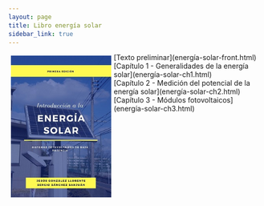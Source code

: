 ```yaml
---
layout: page
title: Libro energía solar
sidebar_link: true
---
```




<img src="CaratulaLibroEsmall.jpg" alt="title" align="left" style="padding:5px" width="200px">
[Texto preliminar](energía-solar-front.html)<br>
[Capítulo 1 - Generalidades de la energía solar](energía-solar-ch1.html)<br>
[Capítulo 2 - Medición del potencial de la energía solar](energía-solar-ch2.html)<br>
[Capítulo 3 - Módulos fotovoltaicos](energía-solar-ch3.html)<br>
